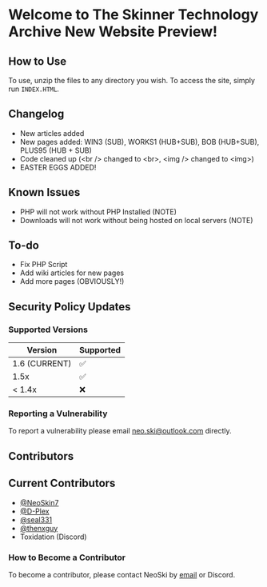 # Welcome to The Skinner Technology Archive New Website Preview!

## How to Use

To use, unzip the files to any directory you wish.
To access the site, simply run `INDEX.HTML`.

## Changelog

* New articles added
* New pages added: WIN3 (SUB), WORKS1 (HUB+SUB), BOB (HUB+SUB), PLUS95 (HUB + SUB)
* Code cleaned up (&lt;br /&gt; changed to &lt;br&gt;, &lt;img /&gt; changed to &lt;img&gt;)
* EASTER EGGS ADDED!

## Known Issues

* PHP will not work without PHP Installed (NOTE)
* Downloads will not work without being hosted on local servers (NOTE)

## To-do

* Fix PHP Script
* Add wiki articles for new pages
* Add more pages (OBVIOUSLY!)

## Security Policy Updates

### Supported Versions

| Version          | Supported          |
| ---------------- | ------------------ |
| 1.6  (CURRENT)   | :white_check_mark: |
| 1.5x             | :white_check_mark: |
| < 1.4x           | :x:                |

### Reporting a Vulnerability

To report a vulnerability please email [neo.ski@outlook.com](mailto:neo.ski@outlook.com) directly.

## Contributors

## Current Contributors

* [@NeoSkin7](https://github.com/NeoSkin7/)
* [@D-Plex](https://github.com/D-Plex)
* [@seal331](https://github.com/seal331)
* [@thenxguy](https://github.com/thenxguy)
* Toxidation (Discord)

### How to Become a Contributor

To become a contributor, please contact NeoSki by [email](mailto:neo.ski@outlook.com) or Discord.